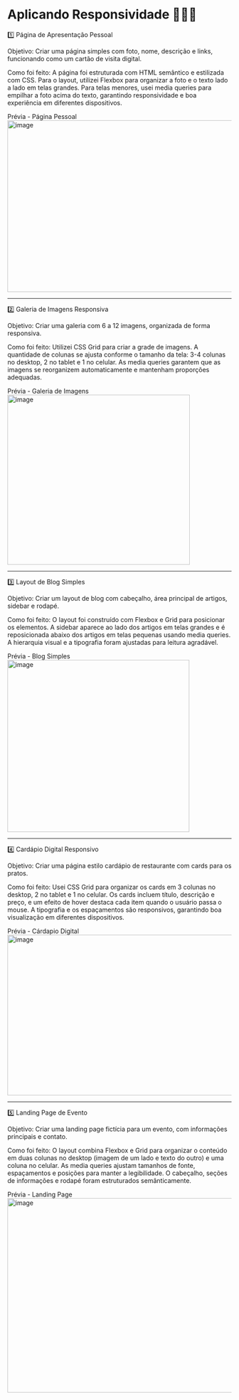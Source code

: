 # Aplicando Responsividade 👩🏻‍💻

1️⃣ Página de Apresentação Pessoal

Objetivo: Criar uma página simples com foto, nome, descrição e links, funcionando como um cartão de visita digital.

Como foi feito:
A página foi estruturada com HTML semântico e estilizada com CSS. Para o layout, utilizei Flexbox para organizar a foto e o texto lado a lado em telas grandes. Para telas menores, usei media queries para empilhar a foto acima do texto, garantindo responsividade e boa experiência em diferentes dispositivos.

Prévia - Página Pessoal
<img width="959" height="386" alt="image" src="https://github.com/user-attachments/assets/e1715a85-6f2f-4d26-82fe-6bd5608ecdf3" />


_________________________________________________________________________________________

2️⃣ Galeria de Imagens Responsiva

Objetivo: Criar uma galeria com 6 a 12 imagens, organizada de forma responsiva.

Como foi feito:
Utilizei CSS Grid para criar a grade de imagens. A quantidade de colunas se ajusta conforme o tamanho da tela: 3-4 colunas no desktop, 2 no tablet e 1 no celular. As media queries garantem que as imagens se reorganizem automaticamente e mantenham proporções adequadas.

Prévia - Galeria de Imagens
<img width="410" height="382" alt="image" src="https://github.com/user-attachments/assets/a03d41d1-a793-4eb4-b29a-2d5d5b6daa14" />


_________________________________________________________________________________________

3️⃣ Layout de Blog Simples

Objetivo: Criar um layout de blog com cabeçalho, área principal de artigos, sidebar e rodapé.

Como foi feito:
O layout foi construído com Flexbox e Grid para posicionar os elementos. A sidebar aparece ao lado dos artigos em telas grandes e é reposicionada abaixo dos artigos em telas pequenas usando media queries. A hierarquia visual e a tipografia foram ajustadas para leitura agradável.

Prévia - Blog Simples
<img width="409" height="387" alt="image" src="https://github.com/user-attachments/assets/29d17f2f-4767-4c8c-b321-4292e159f4b8" />


_________________________________________________________________________________________

4️⃣ Cardápio Digital Responsivo

Objetivo: Criar uma página estilo cardápio de restaurante com cards para os pratos.

Como foi feito:
Usei CSS Grid para organizar os cards em 3 colunas no desktop, 2 no tablet e 1 no celular. Os cards incluem título, descrição e preço, e um efeito de hover destaca cada item quando o usuário passa o mouse. A tipografia e os espaçamentos são responsivos, garantindo boa visualização em diferentes dispositivos.

Prévia - Cárdapio Digital
<img width="508" height="361" alt="image" src="https://github.com/user-attachments/assets/45191e76-f361-449b-82a2-8ed9a00ab7c2" />

_________________________________________________________________________________________

5️⃣ Landing Page de Evento

Objetivo: Criar uma landing page fictícia para um evento, com informações principais e contato.

Como foi feito:
O layout combina Flexbox e Grid para organizar o conteúdo em duas colunas no desktop (imagem de um lado e texto do outro) e uma coluna no celular. As media queries ajustam tamanhos de fonte, espaçamentos e posições para manter a legibilidade. O cabeçalho, seções de informações e rodapé foram estruturados semânticamente.

Prévia - Landing Page
<img width="947" height="437" alt="image" src="https://github.com/user-attachments/assets/61a934fd-1272-4203-9636-081bb85359f0" />

